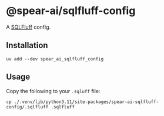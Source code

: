 # @spear-ai/sqlfluff-config

A [SQLFluff](https://sqlfluff.com) config.

## Installation

```shell
uv add --dev spear_ai_sqlfluff_config
```

## Usage

Copy the following to your `.sqluff` file:

```shell
cp ./.venv/lib/python3.11/site-packages/spear-ai-sqlfluff-config/.sqlfluff .sqlfluff
```
